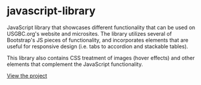 # javascript-library

JavaScript library that showcases different functionality that can be used on USGBC.org's website and microsites. The library utilizes several of Bootstrap's JS pieces of functionality, and incorporates elements that are useful for responsive design (i.e. tabs to accordion and stackable tables).

This library also contains CSS treatment of images (hover effects) and other elements that complement the JavaScript functionality.

[View the project](https://megancoyle.github.io/javascript-library/)
